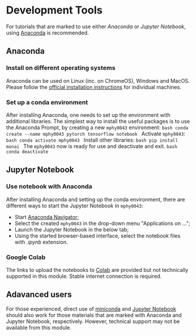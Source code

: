 # Development Tools

For tutorials that are marked to use either *Anaconda* or *Jupyter Notebook*, using [Anaconda](https://docs.anaconda.com/anaconda/) is recommended.


## Anaconda

### Install on different operating systems
Anaconda can be used on Linux (inc. on ChromeOS), Windows and MacOS. Please follow the [official installation instructions](https://docs.anaconda.com/anaconda/install/) for individual machines.

### Set up a conda environment
After installing Anaconda, one needs to set up the environment with additional libraries. The simplest way to install the useful packages is to use the Anaconda Prompt, by creating a new `mphy0043` environment:
    ```bash
    conda create --name mphy0043 pytorch tensorflow notebook
    ```
    Activate `mphy0043`: 
    ```bash
    conda activate mphy0043
    ```
    Install other libraries:
    ```bash
    pip install monai
    ```
    The `mphy0043` now is ready for use and deactivate and exit.
    ```bash
    conda deactivate
    ```

## Jupyter Notebook

### Use notebook with Anaconda
After installing Anaconda and setting up the conda environment, there are different ways to start the Jupyter Notebook in `mphy0043`: 

- Start [Anaconda Navigator](https://docs.anaconda.com/anaconda/navigator/index.html);
- Select the created `mphy0043` in the drop-down menu "Applications on ...";
- Launch the Jupyter Notebook in the below tab; 
- Using the started browser-based interface, select the notebook files with _.ipynb_ extension.

### Google Colab
The links to upload the notebooks to [Colab](https://research.google.com/colaboratory/) are provided but not technically supported in this module. Stable internet connection is required.


## Adavanced users
For those experienced, direct use of [miniconda](https://docs.conda.io/en/latest/miniconda.html) and [Jupyter Notebook](https://jupyter.org/) should also work for those materials that are marked with Anaconda and Jupyter Notebook, respectively. However, technical support may not be available from this module.  